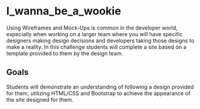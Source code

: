 ﻿# I_wanna_be_a_wookie

Using Wireframes and Mock-Ups is common in the developer world, especially when working on a larger team where you will have specific designers making design decisions and developers taking those designs to make a reality. In this challenge students will complete a site based on a template provided to them by the design team.

## Goals
Students will demonstrate an understanding of following a design provided for them, utilizing HTML/CSS and Bootstrap to achieve the appearance of the site designed for them.
